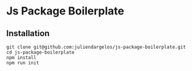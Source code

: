 # Js Package Boilerplate

## Installation
```
git clone git@github.com:juliendargelos/js-package-boilerplate.git
cd js-package-boilerplate
npm install
npm run init
```
